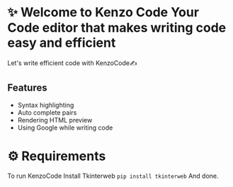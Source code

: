 # ✨ Welcome to Kenzo Code Your Code editor that makes writing code easy and efficient 
Let's write efficient code with KenzoCode✍
## Features
- Syntax highlighting
- Auto complete pairs
- Rendering HTML preview
- Using Google while writing code
# ⚙ Requirements
To run KenzoCode Install Tkinterweb
`pip install tkinterweb`
And done.
